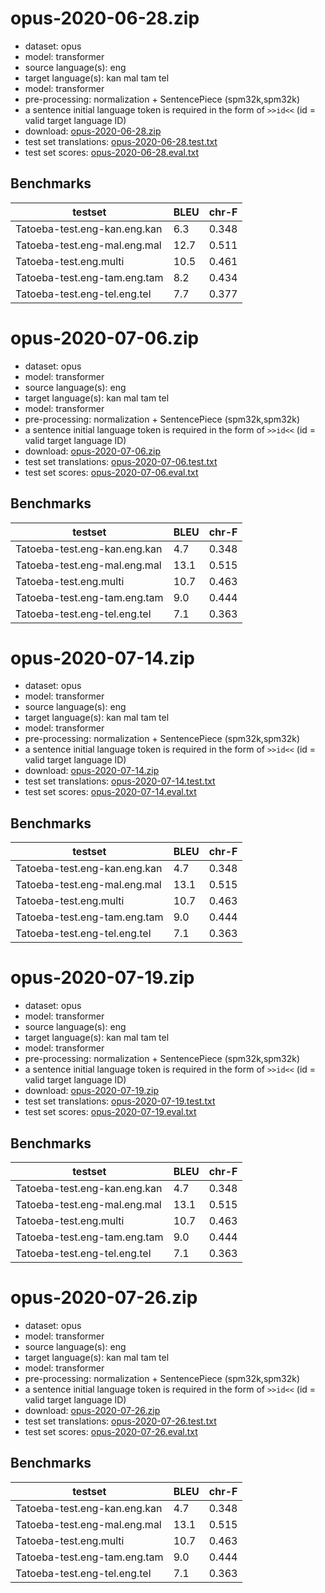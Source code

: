 # opus-2020-06-28.zip

* dataset: opus
* model: transformer
* source language(s): eng
* target language(s): kan mal tam tel
* model: transformer
* pre-processing: normalization + SentencePiece (spm32k,spm32k)
* a sentence initial language token is required in the form of `>>id<<` (id = valid target language ID)
* download: [opus-2020-06-28.zip](https://object.pouta.csc.fi/Tatoeba-MT-models/eng-dra/opus-2020-06-28.zip)
* test set translations: [opus-2020-06-28.test.txt](https://object.pouta.csc.fi/Tatoeba-MT-models/eng-dra/opus-2020-06-28.test.txt)
* test set scores: [opus-2020-06-28.eval.txt](https://object.pouta.csc.fi/Tatoeba-MT-models/eng-dra/opus-2020-06-28.eval.txt)

## Benchmarks

| testset               | BLEU  | chr-F |
|-----------------------|-------|-------|
| Tatoeba-test.eng-kan.eng.kan 	| 6.3 	| 0.348 |
| Tatoeba-test.eng-mal.eng.mal 	| 12.7 	| 0.511 |
| Tatoeba-test.eng.multi 	| 10.5 	| 0.461 |
| Tatoeba-test.eng-tam.eng.tam 	| 8.2 	| 0.434 |
| Tatoeba-test.eng-tel.eng.tel 	| 7.7 	| 0.377 |

# opus-2020-07-06.zip

* dataset: opus
* model: transformer
* source language(s): eng
* target language(s): kan mal tam tel
* model: transformer
* pre-processing: normalization + SentencePiece (spm32k,spm32k)
* a sentence initial language token is required in the form of `>>id<<` (id = valid target language ID)
* download: [opus-2020-07-06.zip](https://object.pouta.csc.fi/Tatoeba-MT-models/eng-dra/opus-2020-07-06.zip)
* test set translations: [opus-2020-07-06.test.txt](https://object.pouta.csc.fi/Tatoeba-MT-models/eng-dra/opus-2020-07-06.test.txt)
* test set scores: [opus-2020-07-06.eval.txt](https://object.pouta.csc.fi/Tatoeba-MT-models/eng-dra/opus-2020-07-06.eval.txt)

## Benchmarks

| testset               | BLEU  | chr-F |
|-----------------------|-------|-------|
| Tatoeba-test.eng-kan.eng.kan 	| 4.7 	| 0.348 |
| Tatoeba-test.eng-mal.eng.mal 	| 13.1 	| 0.515 |
| Tatoeba-test.eng.multi 	| 10.7 	| 0.463 |
| Tatoeba-test.eng-tam.eng.tam 	| 9.0 	| 0.444 |
| Tatoeba-test.eng-tel.eng.tel 	| 7.1 	| 0.363 |

# opus-2020-07-14.zip

* dataset: opus
* model: transformer
* source language(s): eng
* target language(s): kan mal tam tel
* model: transformer
* pre-processing: normalization + SentencePiece (spm32k,spm32k)
* a sentence initial language token is required in the form of `>>id<<` (id = valid target language ID)
* download: [opus-2020-07-14.zip](https://object.pouta.csc.fi/Tatoeba-MT-models/eng-dra/opus-2020-07-14.zip)
* test set translations: [opus-2020-07-14.test.txt](https://object.pouta.csc.fi/Tatoeba-MT-models/eng-dra/opus-2020-07-14.test.txt)
* test set scores: [opus-2020-07-14.eval.txt](https://object.pouta.csc.fi/Tatoeba-MT-models/eng-dra/opus-2020-07-14.eval.txt)

## Benchmarks

| testset               | BLEU  | chr-F |
|-----------------------|-------|-------|
| Tatoeba-test.eng-kan.eng.kan 	| 4.7 	| 0.348 |
| Tatoeba-test.eng-mal.eng.mal 	| 13.1 	| 0.515 |
| Tatoeba-test.eng.multi 	| 10.7 	| 0.463 |
| Tatoeba-test.eng-tam.eng.tam 	| 9.0 	| 0.444 |
| Tatoeba-test.eng-tel.eng.tel 	| 7.1 	| 0.363 |

# opus-2020-07-19.zip

* dataset: opus
* model: transformer
* source language(s): eng
* target language(s): kan mal tam tel
* model: transformer
* pre-processing: normalization + SentencePiece (spm32k,spm32k)
* a sentence initial language token is required in the form of `>>id<<` (id = valid target language ID)
* download: [opus-2020-07-19.zip](https://object.pouta.csc.fi/Tatoeba-MT-models/eng-dra/opus-2020-07-19.zip)
* test set translations: [opus-2020-07-19.test.txt](https://object.pouta.csc.fi/Tatoeba-MT-models/eng-dra/opus-2020-07-19.test.txt)
* test set scores: [opus-2020-07-19.eval.txt](https://object.pouta.csc.fi/Tatoeba-MT-models/eng-dra/opus-2020-07-19.eval.txt)

## Benchmarks

| testset               | BLEU  | chr-F |
|-----------------------|-------|-------|
| Tatoeba-test.eng-kan.eng.kan 	| 4.7 	| 0.348 |
| Tatoeba-test.eng-mal.eng.mal 	| 13.1 	| 0.515 |
| Tatoeba-test.eng.multi 	| 10.7 	| 0.463 |
| Tatoeba-test.eng-tam.eng.tam 	| 9.0 	| 0.444 |
| Tatoeba-test.eng-tel.eng.tel 	| 7.1 	| 0.363 |

# opus-2020-07-26.zip

* dataset: opus
* model: transformer
* source language(s): eng
* target language(s): kan mal tam tel
* model: transformer
* pre-processing: normalization + SentencePiece (spm32k,spm32k)
* a sentence initial language token is required in the form of `>>id<<` (id = valid target language ID)
* download: [opus-2020-07-26.zip](https://object.pouta.csc.fi/Tatoeba-MT-models/eng-dra/opus-2020-07-26.zip)
* test set translations: [opus-2020-07-26.test.txt](https://object.pouta.csc.fi/Tatoeba-MT-models/eng-dra/opus-2020-07-26.test.txt)
* test set scores: [opus-2020-07-26.eval.txt](https://object.pouta.csc.fi/Tatoeba-MT-models/eng-dra/opus-2020-07-26.eval.txt)

## Benchmarks

| testset               | BLEU  | chr-F |
|-----------------------|-------|-------|
| Tatoeba-test.eng-kan.eng.kan 	| 4.7 	| 0.348 |
| Tatoeba-test.eng-mal.eng.mal 	| 13.1 	| 0.515 |
| Tatoeba-test.eng.multi 	| 10.7 	| 0.463 |
| Tatoeba-test.eng-tam.eng.tam 	| 9.0 	| 0.444 |
| Tatoeba-test.eng-tel.eng.tel 	| 7.1 	| 0.363 |

